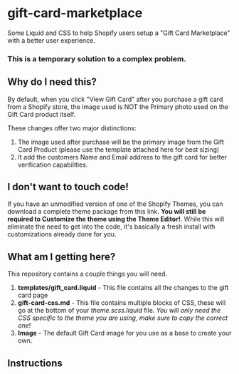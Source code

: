 # gift-card-marketplace
Some Liquid and CSS to help Shopify users setup a "Gift Card Marketplace" with a better user experience. 

### **This is a temporary solution to a complex problem.**

## Why do I need this?
By default, when you click "View Gift Card" after you purchase a gift card from a Shopify store, the image used is NOT the Primary photo used on the Gift Card product itself. 

These changes offer two major distinctions:
1. The image used after purchase will be the primary image from the Gift Card Product (please use the template attached here for best sizing)
2. It add the customers Name and Email address to the gift card for better verification capabilities.

## I don't want to touch code!
If you have an unmodified version of one of the Shopify Themes, you can download a complete theme package from this link. **You will still be required to Customize the theme using the Theme Editor!**. While this will eliminate the need to get into the code, it's basically a fresh install with customizations already done for you.

## What am I getting here?
This repository contains a couple things you will need.
1. **templates/gift_card.liquid** - This file contains all the changes to the gift card page
2. **gift-card-css.md** - This file contains multiple blocks of CSS, these will go at the bottom of your *theme.scss.liquid* file. *You will only need the CSS specific to the theme you are using, make sure to copy the correct one*!
3. **Image** - The default Gift Card image for you use as a base to create your own.

## Instructions
